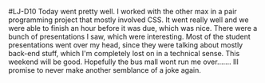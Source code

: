 #LJ-D10
Today went pretty well. I worked with the other max in a pair programming project that mostly involved CSS. It went really well and we were able to finish an hour before it was due, which was nice. There were a bunch of presentations I saw, which were interesting. Most of the student presentations went over my head, since they were talking about mostly back-end stuff, which I'm completely lost on in a technical sense. This weekend will be good. Hopefully the bus mall wont run me over....... Ill promise to never make another semblance of a joke again. 
